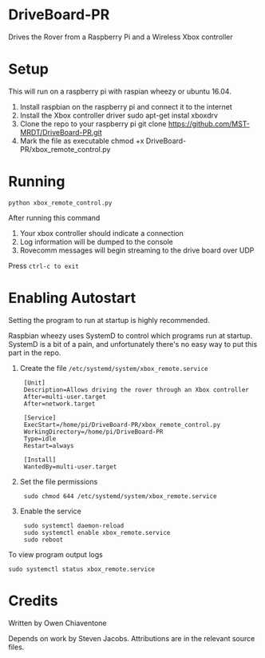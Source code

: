 # DriveBoard-PR
Drives the Rover from a Raspberry Pi and a Wireless Xbox controller

# Setup
This will run on a raspberry pi with raspian wheezy or ubuntu 16.04.

1. Install raspbian on the raspberry pi and connect it to the internet
2. Install the Xbox controller driver
    sudo apt-get instal xboxdrv
3. Clone the repo to your raspberry pi
    git clone https://github.com/MST-MRDT/DriveBoard-PR.git
4. Mark the file as executable
    chmod +x DriveBoard-PR/xbox_remote_control.py

# Running

    python xbox_remote_control.py

After running this command
1) Your xbox controller should indicate a connection
2) Log information will be dumped to the console
3) Rovecomm messages will begin streaming to the drive board over UDP

Press `ctrl-c to exit`

# Enabling Autostart

Setting the program to run at startup is highly recommended.

Raspbian wheezy uses SystemD to control which programs run at startup.
SystemD is a bit of a pain, and unfortunately there's no easy way to put this
part in the repo.

1) Create the file `/etc/systemd/system/xbox_remote.service`

        [Unit]
        Description=Allows driving the rover through an Xbox controller
        After=multi-user.target
        After=network.target
        
        [Service]
        ExecStart=/home/pi/DriveBoard-PR/xbox_remote_control.py
        WorkingDirectory=/home/pi/DriveBoard-PR
        Type=idle
        Restart=always
        
        [Install]
        WantedBy=multi-user.target

2) Set the file permissions

        sudo chmod 644 /etc/systemd/system/xbox_remote.service

3) Enable the service

        sudo systemctl daemon-reload
        sudo systemctl enable xbox_remote.service
        sudo reboot

To view program output logs

    sudo systemctl status xbox_remote.service


# Credits

Written by Owen Chiaventone

Depends on work by Steven Jacobs. Attributions are in the relevant source files.
